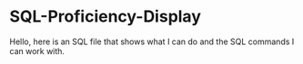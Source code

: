 # SQL-Proficiency-Display
Hello, here is an SQL file that shows what I can do and the SQL commands I can work with.
